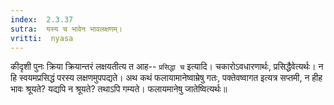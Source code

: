 ```yaml
---
index:  2.3.37
sutra:  यस्य च भावेन भावलक्षणम्।
vritti:  nyasa
---
```


कीदृशी पुनः क्रिया क्रियान्तरं लक्षयतीत्य त आह-- `प्रसिद्धा च` इत्यादि। चकारोऽवधारणार्थः, प्रसिद्धैवेत्यर्थः। न हि स्वयमप्रसिद्धं परस्य लक्षणमुपपद्यते। अथ कथं फलायामानेष्वाम्रेषु गतः, पक्तेवष्वागत इत्यत्र सप्तमी, न हीह भावः श्रूयते? यद्यपि न श्रूयते? तथाऽपि गम्यते। फलायमानेषु जातेष्वित्यर्थः॥
